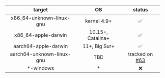 |          target           |        OS         |                                 status                                  |
| :-----------------------: | :---------------: | :---------------------------------------------------------------------: |
| x86_64-unknown-linux-gnu  |    kernel 4.9+    |                                   ✅                                    |
|    x86_64-apple-darwin    | 10.15+, Catalina+ |                                   ✅                                    |
|   aarch64-apple-darwin    |   11+, Big Sur+   |                                   ✅                                    |
| aarch64-unknown-linux-gnu |        TBD        | tracked on [#63](https://github.com/apache/incubator-horaedb/issues/63) |
|        \*-windows         |        \*         |                                   ❌                                    |
